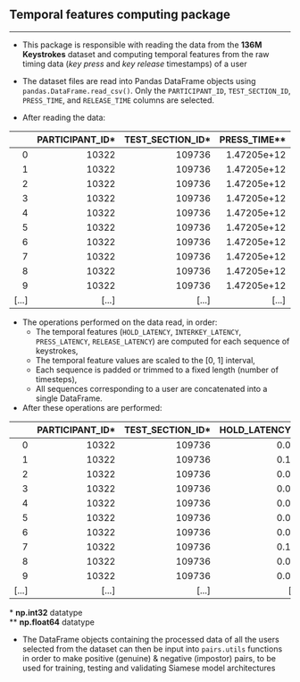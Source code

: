 ## Temporal features computing package

---

- This package is responsible with reading the data from the 
**136M Keystrokes** dataset and computing temporal features
from the raw timing data (_key press_ and _key release_ timestamps)
of a user  

- The dataset files are read into Pandas DataFrame objects using 
`pandas.DataFrame.read_csv()`. Only the `PARTICIPANT_ID`, 
`TEST_SECTION_ID`, `PRESS_TIME`, and `RELEASE_TIME` columns 
are selected. 
- After reading the data:
  
 |       | PARTICIPANT_ID* | TEST_SECTION_ID* | PRESS_TIME** | RELEASE_TIME** |
|------:|----------------:|-----------------:|-------------:|---------------:|
|     0 |           10322 |           109736 |  1.47205e+12 |    1.47205e+12 |
|     1 |           10322 |           109736 |  1.47205e+12 |    1.47205e+12 |
|     2 |           10322 |           109736 |  1.47205e+12 |    1.47205e+12 |
|     3 |           10322 |           109736 |  1.47205e+12 |    1.47205e+12 |
|     4 |           10322 |           109736 |  1.47205e+12 |    1.47205e+12 |
|     5 |           10322 |           109736 |  1.47205e+12 |    1.47205e+12 |
|     6 |           10322 |           109736 |  1.47205e+12 |    1.47205e+12 |
|     7 |           10322 |           109736 |  1.47205e+12 |    1.47205e+12 |
|     8 |           10322 |           109736 |  1.47205e+12 |    1.47205e+12 |
|     9 |           10322 |           109736 |  1.47205e+12 |    1.47205e+12 |
| [...] |           [...] |            [...] |        [...] |          [...] |

- The operations performed on the data read, in order:
  - The temporal features (`HOLD_LATENCY`, `INTERKEY_LATENCY`, `PRESS_LATENCY`, 
  `RELEASE_LATENCY`) are computed for each sequence of keystrokes, 
  - The temporal feature values are scaled to the [0, 1] interval,
  - Each sequence is padded or trimmed to a fixed length (number of timesteps),
  - All sequences corresponding to a user are concatenated into a single DataFrame.
- After these operations are performed:

|       | PARTICIPANT_ID* | TEST_SECTION_ID* | HOLD_LATENCY** | INTERKEY_LATENCY** | PRESS_LATENCY** | RELEASE_LATENCY** |
|------:|----------------:|-----------------:|---------------:|-------------------:|----------------:|------------------:|
|     0 |           10322 |           109736 |          0.051 |                  0 |               0 |                 0 |
|     1 |           10322 |           109736 |          0.192 |               0.28 |           0.331 |             0.472 |
|     2 |           10322 |           109736 |          0.065 |              0.064 |           0.128 |             0.001 |
|     3 |           10322 |           109736 |          0.056 |              0.143 |           0.208 |             0.199 |
|     4 |           10322 |           109736 |          0.064 |               0.08 |           0.136 |             0.144 |
|     5 |           10322 |           109736 |          0.056 |              0.432 |           0.496 |             0.488 |
|     6 |           10322 |           109736 |          0.096 |                1.2 |           1.256 |             1.296 |
|     7 |           10322 |           109736 |          0.128 |              0.024 |            0.12 |             0.152 |
|     8 |           10322 |           109736 |          0.064 |              0.144 |           0.272 |             0.208 |
|     9 |           10322 |           109736 |          0.072 |              0.064 |           0.128 |             0.136 |
| [...] |           [...] |            [...] |          [...] |              [...] |           [...] |             [...] |

  
\* __np.int32__ datatype  
\** __np.float64__ datatype  

- The DataFrame objects containing the processed data of all the users 
selected from the dataset can then be input into `pairs.utils` functions
in order to make positive (genuine) & negative (impostor) pairs, to be
used for training, testing and validating Siamese model architectures
